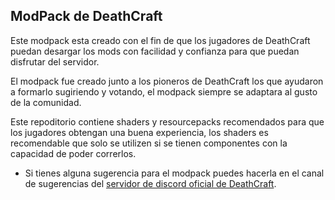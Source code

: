 ## ModPack de DeathCraft

Este modpack esta creado con el fin de que los jugadores de DeathCraft puedan desargar los mods con facilidad y confianza para que puedan disfrutar del servidor.

El modpack fue creado junto a los pioneros de DeathCraft los que ayudaron a formarlo sugiriendo y votando, el modpack siempre se adaptara al gusto de la comunidad.

Este repoditorio contiene shaders y resourcepacks recomendados para que los jugadores obtengan una buena experiencia, los shaders es recomendable que solo se utilizen si se tienen componentes con la capacidad de poder correrlos.

- Si tienes alguna sugerencia para el modpack puedes hacerla en el canal de sugerencias del [servidor de discord oficial de DeathCraft](https://discord.gg/nHrVYYrGdU).
